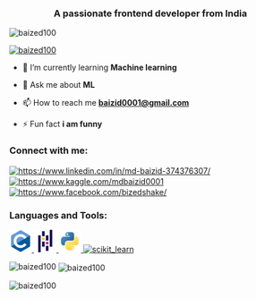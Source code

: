 <h3 align="center">A passionate frontend developer from India</h3>

<p align="left"> <img src="https://komarev.com/ghpvc/?username=baized100&label=Profile%20views&color=0e75b6&style=flat" alt="baized100" /> </p>

<p align="left"> <a href="https://github.com/ryo-ma/github-profile-trophy"><img src="https://github-profile-trophy.vercel.app/?username=baized100" alt="baized100" /></a> </p>

- 🌱 I’m currently learning **Machine learning**

- 💬 Ask me about **ML**

- 📫 How to reach me **baizid0001@gmail.com**

- ⚡ Fun fact **i am funny**

<h3 align="left">Connect with me:</h3>
<p align="left">
<a href="https://linkedin.com/in/https://www.linkedin.com/in/md-baizid-374376307/" target="blank"><img align="center" src="https://raw.githubusercontent.com/rahuldkjain/github-profile-readme-generator/master/src/images/icons/Social/linked-in-alt.svg" alt="https://www.linkedin.com/in/md-baizid-374376307/" height="30" width="40" /></a>
<a href="https://kaggle.com/https://www.kaggle.com/mdbaizid0001" target="blank"><img align="center" src="https://raw.githubusercontent.com/rahuldkjain/github-profile-readme-generator/master/src/images/icons/Social/kaggle.svg" alt="https://www.kaggle.com/mdbaizid0001" height="30" width="40" /></a>
<a href="https://fb.com/https://www.facebook.com/bizedshake/" target="blank"><img align="center" src="https://raw.githubusercontent.com/rahuldkjain/github-profile-readme-generator/master/src/images/icons/Social/facebook.svg" alt="https://www.facebook.com/bizedshake/" height="30" width="40" /></a>
</p>

<h3 align="left">Languages and Tools:</h3>
<p align="left"> <a href="https://www.cprogramming.com/" target="_blank" rel="noreferrer"> <img src="https://raw.githubusercontent.com/devicons/devicon/master/icons/c/c-original.svg" alt="c" width="40" height="40"/> </a> <a href="https://pandas.pydata.org/" target="_blank" rel="noreferrer"> <img src="https://raw.githubusercontent.com/devicons/devicon/2ae2a900d2f041da66e950e4d48052658d850630/icons/pandas/pandas-original.svg" alt="pandas" width="40" height="40"/> </a> <a href="https://www.python.org" target="_blank" rel="noreferrer"> <img src="https://raw.githubusercontent.com/devicons/devicon/master/icons/python/python-original.svg" alt="python" width="40" height="40"/> </a> <a href="https://scikit-learn.org/" target="_blank" rel="noreferrer"> <img src="https://upload.wikimedia.org/wikipedia/commons/0/05/Scikit_learn_logo_small.svg" alt="scikit_learn" width="40" height="40"/> </a> </p>

<p><img align="left" src="https://github-readme-stats.vercel.app/api/top-langs?username=baized100&show_icons=true&locale=en&layout=compact" alt="baized100" /></p>

<p>&nbsp;<img align="center" src="https://github-readme-stats.vercel.app/api?username=baized100&show_icons=true&locale=en" alt="baized100" /></p>

<p><img align="center" src="https://github-readme-streak-stats.herokuapp.com/?user=baized100&" alt="baized100" /></p>


